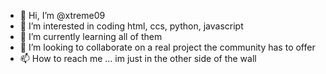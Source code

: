 - 👋 Hi, I’m @xtreme09
- 👀 I’m interested in coding html, ccs, python, javascript
- 🌱 I’m currently learning all of them
- 💞️ I’m looking to collaborate on a real project the community has to offer
- 📫 How to reach me ... im just in the other side of the wall

<!---
xtreme09/xtreme09 is a ✨ special ✨ repository because its `README.md` (this file) appears on your GitHub profile.
You can click the Preview link to take a look at your changes.
--->
